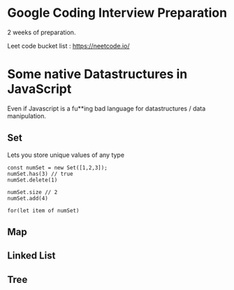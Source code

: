 # Google Coding Interview Preparation

2 weeks of preparation.


Leet code bucket list : https://neetcode.io/


# Some native Datastructures in JavaScript
Even if Javascript is a fu**ing bad language for datastructures / data manipulation.

## Set

Lets you store unique values of any type

```
const numSet = new Set([1,2,3]);
numSet.has(3) // true
numSet.delete(1)

numSet.size // 2
numSet.add(4)

for(let item of numSet)
```


## Map



## Linked List

## Tree
